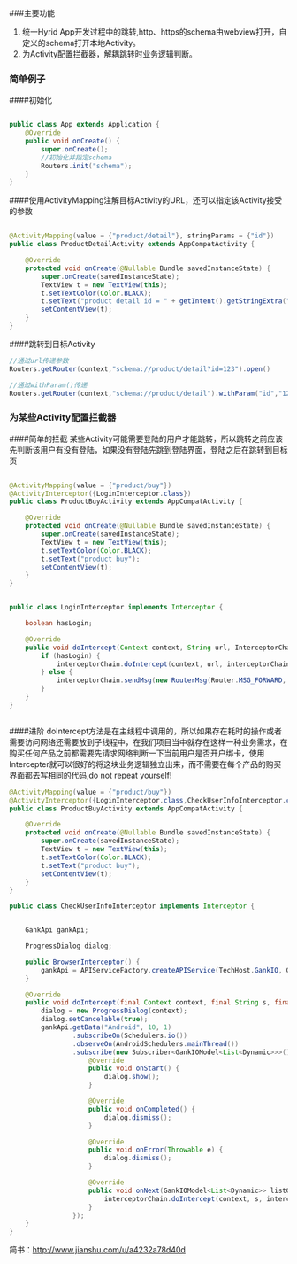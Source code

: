 ###主要功能
1. 统一Hyrid App开发过程中的跳转,http、https的schema由webview打开，自定义的schema打开本地Activity。
2. 为Activity配置拦截器，解耦跳转时业务逻辑判断。

### 简单例子
####初始化
```java

public class App extends Application {
    @Override
    public void onCreate() {
        super.onCreate();
        //初始化并指定schema
        Routers.init("schema");
    }
}

```
####使用ActivityMapping注解目标Activity的URL，还可以指定该Activity接受的参数
```java

@ActivityMapping(value = {"product/detail"}, stringParams = {"id"})
public class ProductDetailActivity extends AppCompatActivity {

    @Override
    protected void onCreate(@Nullable Bundle savedInstanceState) {
        super.onCreate(savedInstanceState);
        TextView t = new TextView(this);
        t.setTextColor(Color.BLACK);
        t.setText("product detail id = " + getIntent().getStringExtra("id"));
        setContentView(t);
    }
}

```
####跳转到目标Activity
```java
//通过url传递参数
Routers.getRouter(context,"schema://product/detail?id=123").open()

//通过withParam()传递
Routers.getRouter(context,"schema://product/detail").withParam("id","123").open()


```

### 为某些Activity配置拦截器
####简单的拦截
某些Activity可能需要登陆的用户才能跳转，所以跳转之前应该先判断该用户有没有登陆，如果没有登陆先跳到登陆界面，登陆之后在跳转到目标页    

```java

@ActivityMapping(value = {"product/buy"})
@ActivityInterceptor({LoginInterceptor.class})
public class ProductBuyActivity extends AppCompatActivity {

    @Override
    protected void onCreate(@Nullable Bundle savedInstanceState) {
        super.onCreate(savedInstanceState);
        TextView t = new TextView(this);
        t.setTextColor(Color.BLACK);
        t.setText("product buy");
        setContentView(t);
    }
}

```

```java

public class LoginInterceptor implements Interceptor {

    boolean hasLogin;

    @Override
    public void doIntercept(Context context, String url, InterceptorChain interceptorChain) {
        if (hasLogin) {
            interceptorChain.doIntercept(context, url, interceptorChain);
        } else {
            interceptorChain.sendMsg(new RouterMsg(Router.MSG_FORWARD, "schema://user/login"));
        }
    }
}



```
####进阶
doIntercept方法是在主线程中调用的，所以如果存在耗时的操作或者需要访问网络还需要放到子线程中，在我们项目当中就存在这样一种业务需求，在购买任何产品之前都需要先请求网络判断一下当前用户是否开户绑卡，使用Intercepter就可以很好的将这块业务逻辑独立出来，而不需要在每个产品的购买界面都去写相同的代码,do not repeat yourself!      

```java
@ActivityMapping(value = {"product/buy"})
@ActivityInterceptor({LoginInterceptor.class,CheckUserInfoInterceptor.class})
public class ProductBuyActivity extends AppCompatActivity {

    @Override
    protected void onCreate(@Nullable Bundle savedInstanceState) {
        super.onCreate(savedInstanceState);
        TextView t = new TextView(this);
        t.setTextColor(Color.BLACK);
        t.setText("product buy");
        setContentView(t);
    }
}
```

```java
public class CheckUserInfoInterceptor implements Interceptor {


    GankApi gankApi;

    ProgressDialog dialog;

    public BrowserInterceptor() {
        gankApi = APIServiceFactory.createAPIService(TechHost.GankIO, GankApi.class);
    }

    @Override
    public void doIntercept(final Context context, final String s, final InterceptorChain interceptorChain) {
        dialog = new ProgressDialog(context);
        dialog.setCancelable(true);
        gankApi.getData("Android", 10, 1)
                .subscribeOn(Schedulers.io())
                .observeOn(AndroidSchedulers.mainThread())
                .subscribe(new Subscriber<GankIOModel<List<Dynamic>>>() {
                    @Override
                    public void onStart() {
                        dialog.show();
                    }

                    @Override
                    public void onCompleted() {
                        dialog.dismiss();
                    }

                    @Override
                    public void onError(Throwable e) {
                        dialog.dismiss();
                    }

                    @Override
                    public void onNext(GankIOModel<List<Dynamic>> listGankIOModel) {
                        interceptorChain.doIntercept(context, s, interceptorChain);
                    }
                });
    }
}

```

简书：<http://www.jianshu.com/u/a4232a78d40d>
